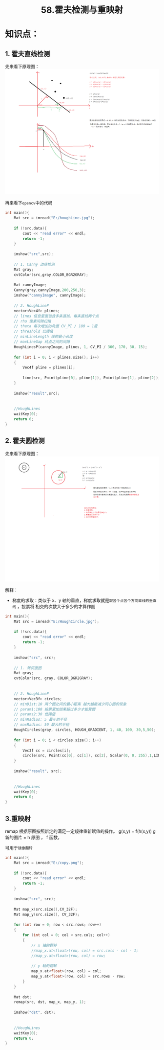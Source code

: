 # <center>58.霍夫检测与重映射<center>

# 知识点：

## 1. 霍夫直线检测

先来看下原理图：  
![](../pic/58.霍夫直线检测.png)

再来看下`opencv`中的代码

```c++
int main(){
	Mat src = imread("E:/houghLine.jpg");

	if (!src.data){
		cout << "read error" << endl;
		return -1;
	}

	imshow("src",src);

	// 1. Canny 边缘检测
	Mat gray;
	cvtColor(src,gray,COLOR_BGR2GRAY);

	Mat cannyImage;
	Canny(gray,cannyImage,200,250,3);
	imshow("cannyImage", cannyImage);

	// 2. HoughLineP
	vector<Vec4f> plines;
	// lines 信息里面包含多条直线，每条直线两个点
	// rho 像素间隙扫描
	// theta 每次增加的角度 CV_PI / 180 = 1度
	// threshold 低阈值
	// minLineLength 线的最小长度
	// maxLineGap 线点之间的间隙
	HoughLinesP(cannyImage, plines, 1, CV_PI / 360, 170, 30, 15);

	for (int i = 0; i < plines.size(); i++)
	{
		Vec4f pline = plines[i];

		line(src, Point(pline[0], pline[1]), Point(pline[1], pline[2]), Scalar(0,0,255));
	}

	imshow("result",src);


	//HoughLines
	waitKey(0);
	return 0;
}
```

## 2. 霍夫圆检测

先来看下原理图：  
![](../pic/58.霍夫圆检测.png)

解释：  
- 梯度的求取：类似于 x、y 轴的垂直，梯度求取就是`取各个点各个方向直线的垂直线` ，投票将 相交的次数大于多少的才算作圆

```c++
int main(){
	Mat src = imread("E:/HoughCircle.jpg");

	if (!src.data){
		cout << "read error" << endl;
		return -1;
	}

	imshow("src", src);

	// 1. 转灰度图
	Mat gray;
	cvtColor(src, gray, COLOR_BGR2GRAY);


	// 2. HoughLineP
	vector<Vec3f> circles;
	// minDist:10 两个圆之间的最小距离 越大越能减少同心圆的现象
	// param1:100 投票累加结果超过多少才能算圆
	// params2:30 低阈值
	// minRadius: 5 最小的半径
	// maxRadius: 50 最大的半径
	HoughCircles(gray, circles, HOUGH_GRADIENT, 1, 40, 100, 30,5,50);

	for (int i = 0; i < circles.size(); i++)
	{
		Vec3f cc = circles[i];
		circle(src, Point(cc[0], cc[1]), cc[2], Scalar(0, 0, 255),1,LINE_AA);
	}

	imshow("result", src);


	//HoughLines
	waitKey(0);
	return 0;
}
```

## 3.重映射

remap 根据原图按照新定的满足一定规律重新赋值的操作。
g(x,y) = f(h(x,y))  g 新的图片 = h 原图 ， f 函数，

可用于`镜像翻转`

```c++
int main(){
	Mat src = imread("E:/copy.png");

	if (!src.data){
		cout << "read error" << endl;
		return -1;
	}

	imshow("src", src);

	Mat map_x(src.size(),CV_32F);
	Mat map_y(src.size(), CV_32F);

	for (int row = 0; row < src.rows; row++)
	{
		for (int col = 0; col < src.cols; col++)
		{
			// x 轴的翻转
			//map_x.at<float>(row, col) = src.cols - col - 1;
			//map_y.at<float>(row, col) = row;

			// y 轴的翻转
			map_x.at<float>(row, col) = col;
			map_y.at<float>(row, col) = src.rows - row;
		}
	}

	Mat dst;
	remap(src, dst, map_x, map_y, 1);

	imshow("dst", dst);


	//HoughLines
	waitKey(0);
	return 0;
}
```



